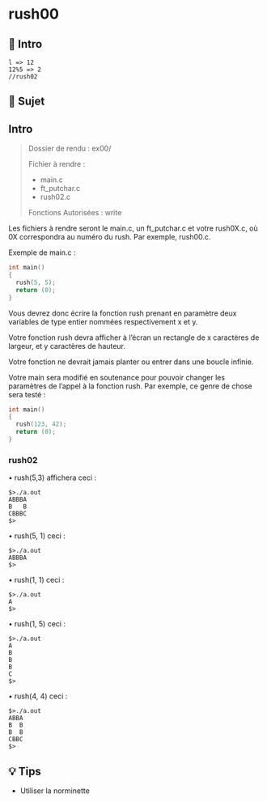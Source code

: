 # rush00
## 🌈 Intro
```
l => 12
12%5 => 2
//rush02
```
## 📄 Sujet
## Intro
> Dossier de rendu : ex00/
>
> Fichier à rendre :
> -  main.c
> -  ft_putchar.c
> -  rush02.c
> 
> Fonctions Autorisées : write

Les fichiers à rendre seront le main.c, un ft_putchar.c et votre rush0X.c, où 0X correspondra au numéro du rush. Par exemple, rush00.c.

Exemple de main.c :
```c
int main()
{
  rush(5, 5);
  return (0);
}
```

Vous devrez donc écrire la fonction rush prenant en paramètre deux variables de type entier nommées respectivement x et y.


Votre fonction rush devra afficher à l’écran un rectangle de x caractères de largeur, et y caractères de hauteur.

Votre fonction ne devrait jamais planter ou entrer dans une boucle infinie.

Votre main sera modifié en soutenance pour pouvoir changer les paramètres de l’appel à la fonction rush. Par exemple, ce genre de chose sera testé :
```c
int main()
{
  rush(123, 42);
  return (0);
}
```

### rush02
• rush(5,3) affichera ceci :
```
$>./a.out
ABBBA
B   B
CBBBC
$>
```
• rush(5, 1) ceci :
```
$>./a.out
ABBBA
$>
```
• rush(1, 1) ceci :
```
$>./a.out
A
$>
```
• rush(1, 5) ceci :
```
$>./a.out
A
B
B
B
C
$>
```
• rush(4, 4) ceci :
```
$>./a.out
ABBA
B  B
B  B
CBBC
$>
```

## 💡 Tips
- Utiliser la norminette
